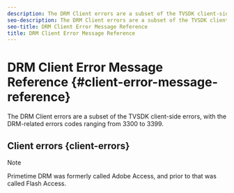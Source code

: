 ```yaml
---
description: The DRM Client errors are a subset of the TVSDK client-side errors. 
seo-description: The DRM Client errors are a subset of the TVSDK client-side errors. 
seo-title: DRM Client Error Message Reference
title: DRM Client Error Message Reference
---
```


# DRM Client Error Message Reference {#client-error-message-reference}

The DRM Client errors are a subset of the TVSDK client-side errors, with the DRM-related errors codes ranging from 3300 to 3399.

## Client errors {client-errors}

>[!Note]
>Primetime DRM was formerly called Adobe Access, and prior to that was called Flash Access.